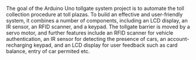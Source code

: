 The goal of the Arduino Uno tollgate system project is to automate the toll collection procedure at toll plazas. To build an effective and user-friendly system, it combines a number of components, including an LCD display, an IR sensor, an RFID scanner, and a keypad. The tollgate barrier is moved by a servo motor, and further features include an RFID scanner for vehicle authentication, an IR sensor for detecting the presence of cars, an account-recharging keypad, and an LCD display for user feedback such as card balance, entry of car permited etc.
